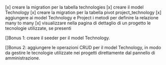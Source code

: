 [x] creare la migration per la tabella technologies
[x] creare il model Technology
[x] creare la migration per la tabella pivot project_technology
[x] aggiungere ai model Technology e Project i metodi per definire la relazione many to many
[x] visualizzare nella pagina di dettaglio di un progetto le tecnologie utilizzate, se presenti

[]Bonus 1:
creare il seeder per il model Technology.

[]Bonus 2:
aggiungere le operazioni CRUD per il model Technology, in modo da gestire le tecnologie utilizzate nei progetti direttamente dal pannello di amministrazione.